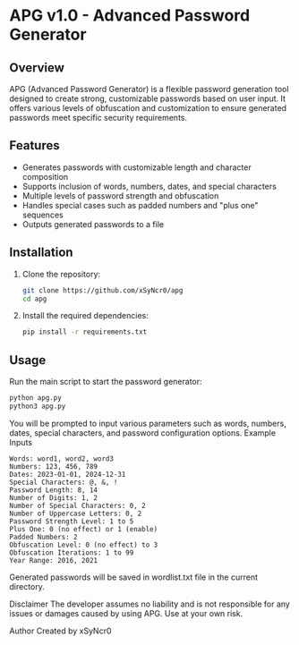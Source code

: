 # APG v1.0 - Advanced Password Generator

## Overview

APG (Advanced Password Generator) is a flexible password generation tool designed to create strong, customizable passwords based on user input. 
It offers various levels of obfuscation and customization to ensure generated passwords meet specific security requirements.

## Features

- Generates passwords with customizable length and character composition
- Supports inclusion of words, numbers, dates, and special characters
- Multiple levels of password strength and obfuscation
- Handles special cases such as padded numbers and "plus one" sequences
- Outputs generated passwords to a file

## Installation

1. Clone the repository:
    ```sh
    git clone https://github.com/xSyNcr0/apg
    cd apg
    ```
2. Install the required dependencies:
    ```sh
    pip install -r requirements.txt
    ```

## Usage

Run the main script to start the password generator:

```sh
python apg.py
python3 apg.py
```

You will be prompted to input various parameters such as words, numbers, dates, special characters, and password configuration options.
Example Inputs

    Words: word1, word2, word3
    Numbers: 123, 456, 789
    Dates: 2023-01-01, 2024-12-31
    Special Characters: @, &, !
    Password Length: 8, 14
    Number of Digits: 1, 2
    Number of Special Characters: 0, 2
    Number of Uppercase Letters: 0, 2
    Password Strength Level: 1 to 5
    Plus One: 0 (no effect) or 1 (enable)
    Padded Numbers: 2
    Obfuscation Level: 0 (no effect) to 3
    Obfuscation Iterations: 1 to 99
    Year Range: 2016, 2021

Generated passwords will be saved in wordlist.txt file in the current directory.

Disclaimer
The developer assumes no liability and is not responsible for any issues or damages caused by using APG. Use at your own risk.

Author
Created by xSyNcr0
